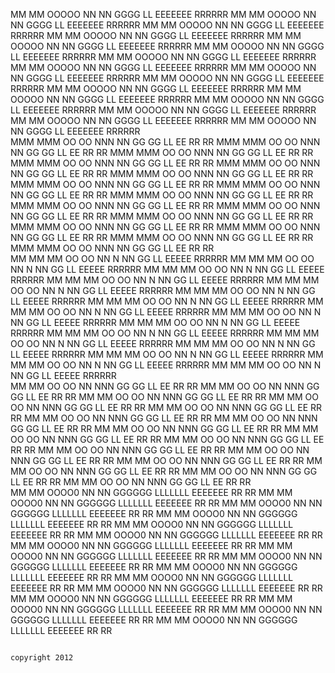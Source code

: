 MM    MM  OOOOO  NN   NN   GGGG  LL      EEEEEEE RRRRRR     MM    MM  OOOOO  NN   NN   GGGG  LL      EEEEEEE RRRRRR     MM    MM  OOOOO  NN   NN   GGGG  LL      EEEEEEE RRRRRR     MM    MM  OOOOO  NN   NN   GGGG  LL      EEEEEEE RRRRRR     MM    MM  OOOOO  NN   NN   GGGG  LL      EEEEEEE RRRRRR     MM    MM  OOOOO  NN   NN   GGGG  LL      EEEEEEE RRRRRR     MM    MM  OOOOO  NN   NN   GGGG  LL      EEEEEEE RRRRRR     MM    MM  OOOOO  NN   NN   GGGG  LL      EEEEEEE RRRRRR     MM    MM  OOOOO  NN   NN   GGGG  LL      EEEEEEE RRRRRR     MM    MM  OOOOO  NN   NN   GGGG  LL      EEEEEEE RRRRRR     MM    MM  OOOOO  NN   NN   GGGG  LL      EEEEEEE RRRRRR     MM    MM  OOOOO  NN   NN   GGGG  LL      EEEEEEE RRRRRR     MM    MM  OOOOO  NN   NN   GGGG  LL      EEEEEEE RRRRRR     MM    MM  OOOOO  NN   NN   GGGG  LL      EEEEEEE RRRRRR     MM    MM  OOOOO  NN   NN   GGGG  LL      EEEEEEE RRRRRR     MM    MM  OOOOO  NN   NN   GGGG  LL      EEEEEEE RRRRRR        
MMM  MMM OO   OO NNN  NN  GG  GG LL      EE      RR   RR    MMM  MMM OO   OO NNN  NN  GG  GG LL      EE      RR   RR    MMM  MMM OO   OO NNN  NN  GG  GG LL      EE      RR   RR    MMM  MMM OO   OO NNN  NN  GG  GG LL      EE      RR   RR    MMM  MMM OO   OO NNN  NN  GG  GG LL      EE      RR   RR    MMM  MMM OO   OO NNN  NN  GG  GG LL      EE      RR   RR    MMM  MMM OO   OO NNN  NN  GG  GG LL      EE      RR   RR    MMM  MMM OO   OO NNN  NN  GG  GG LL      EE      RR   RR    MMM  MMM OO   OO NNN  NN  GG  GG LL      EE      RR   RR    MMM  MMM OO   OO NNN  NN  GG  GG LL      EE      RR   RR    MMM  MMM OO   OO NNN  NN  GG  GG LL      EE      RR   RR    MMM  MMM OO   OO NNN  NN  GG  GG LL      EE      RR   RR    MMM  MMM OO   OO NNN  NN  GG  GG LL      EE      RR   RR    MMM  MMM OO   OO NNN  NN  GG  GG LL      EE      RR   RR    MMM  MMM OO   OO NNN  NN  GG  GG LL      EE      RR   RR    MMM  MMM OO   OO NNN  NN  GG  GG LL      EE      RR   RR       
MM MM MM OO   OO NN N NN GG      LL      EEEEE   RRRRRR     MM MM MM OO   OO NN N NN GG      LL      EEEEE   RRRRRR     MM MM MM OO   OO NN N NN GG      LL      EEEEE   RRRRRR     MM MM MM OO   OO NN N NN GG      LL      EEEEE   RRRRRR     MM MM MM OO   OO NN N NN GG      LL      EEEEE   RRRRRR     MM MM MM OO   OO NN N NN GG      LL      EEEEE   RRRRRR     MM MM MM OO   OO NN N NN GG      LL      EEEEE   RRRRRR     MM MM MM OO   OO NN N NN GG      LL      EEEEE   RRRRRR     MM MM MM OO   OO NN N NN GG      LL      EEEEE   RRRRRR     MM MM MM OO   OO NN N NN GG      LL      EEEEE   RRRRRR     MM MM MM OO   OO NN N NN GG      LL      EEEEE   RRRRRR     MM MM MM OO   OO NN N NN GG      LL      EEEEE   RRRRRR     MM MM MM OO   OO NN N NN GG      LL      EEEEE   RRRRRR     MM MM MM OO   OO NN N NN GG      LL      EEEEE   RRRRRR     MM MM MM OO   OO NN N NN GG      LL      EEEEE   RRRRRR     MM MM MM OO   OO NN N NN GG      LL      EEEEE   RRRRRR        
MM    MM OO   OO NN  NNN GG   GG LL      EE      RR  RR     MM    MM OO   OO NN  NNN GG   GG LL      EE      RR  RR     MM    MM OO   OO NN  NNN GG   GG LL      EE      RR  RR     MM    MM OO   OO NN  NNN GG   GG LL      EE      RR  RR     MM    MM OO   OO NN  NNN GG   GG LL      EE      RR  RR     MM    MM OO   OO NN  NNN GG   GG LL      EE      RR  RR     MM    MM OO   OO NN  NNN GG   GG LL      EE      RR  RR     MM    MM OO   OO NN  NNN GG   GG LL      EE      RR  RR     MM    MM OO   OO NN  NNN GG   GG LL      EE      RR  RR     MM    MM OO   OO NN  NNN GG   GG LL      EE      RR  RR     MM    MM OO   OO NN  NNN GG   GG LL      EE      RR  RR     MM    MM OO   OO NN  NNN GG   GG LL      EE      RR  RR     MM    MM OO   OO NN  NNN GG   GG LL      EE      RR  RR     MM    MM OO   OO NN  NNN GG   GG LL      EE      RR  RR     MM    MM OO   OO NN  NNN GG   GG LL      EE      RR  RR     MM    MM OO   OO NN  NNN GG   GG LL      EE      RR  RR        
MM    MM  OOOO0  NN   NN  GGGGGG LLLLLLL EEEEEEE RR   RR    MM    MM  OOOO0  NN   NN  GGGGGG LLLLLLL EEEEEEE RR   RR    MM    MM  OOOO0  NN   NN  GGGGGG LLLLLLL EEEEEEE RR   RR    MM    MM  OOOO0  NN   NN  GGGGGG LLLLLLL EEEEEEE RR   RR    MM    MM  OOOO0  NN   NN  GGGGGG LLLLLLL EEEEEEE RR   RR    MM    MM  OOOO0  NN   NN  GGGGGG LLLLLLL EEEEEEE RR   RR    MM    MM  OOOO0  NN   NN  GGGGGG LLLLLLL EEEEEEE RR   RR    MM    MM  OOOO0  NN   NN  GGGGGG LLLLLLL EEEEEEE RR   RR    MM    MM  OOOO0  NN   NN  GGGGGG LLLLLLL EEEEEEE RR   RR    MM    MM  OOOO0  NN   NN  GGGGGG LLLLLLL EEEEEEE RR   RR    MM    MM  OOOO0  NN   NN  GGGGGG LLLLLLL EEEEEEE RR   RR    MM    MM  OOOO0  NN   NN  GGGGGG LLLLLLL EEEEEEE RR   RR    MM    MM  OOOO0  NN   NN  GGGGGG LLLLLLL EEEEEEE RR   RR    MM    MM  OOOO0  NN   NN  GGGGGG LLLLLLL EEEEEEE RR   RR    MM    MM  OOOO0  NN   NN  GGGGGG LLLLLLL EEEEEEE RR   RR    MM    MM  OOOO0  NN   NN  GGGGGG LLLLLLL EEEEEEE RR   RR       
                                                                                                                                                                                                                                                                                                                                                                                                                                                                                                                                                                                                                                                                                                                                                                                                                                                                                                                                                                                                   
																																																																																																																																																																																												copyright 2012																																																				  